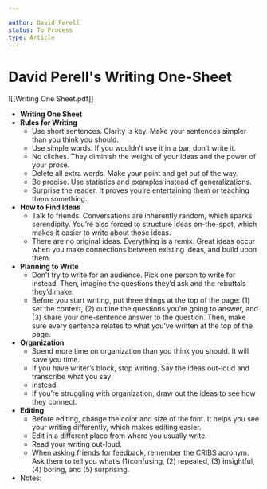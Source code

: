 ```yaml
---

author: David Perell
status: To Process
type: Article
---
```

# David Perell's Writing One-Sheet

![[Writing One Sheet.pdf]]
- **Writing One Sheet**
- **Rules for Writing**
	- Use short sentences. Clarity is key. Make your sentences simpler than you think you should.
	- Use simple words. If you wouldn’t use it in a bar, don’t write it.
	- No cliches. They diminish the weight of your ideas and the power of your prose.
	- Delete all extra words. Make your point and get out of the way.
	- Be precise. Use statistics and examples instead of generalizations.
	- Surprise the reader. It proves you’re entertaining them or teaching them something.
- **How to Find Ideas**
	- Talk to friends. Conversations are inherently random, which sparks serendipity. You’re also forced to structure ideas on-the-spot, which makes it easier to write about those ideas.
	- There are no original ideas. Everything is a remix. Great ideas occur when you make connections between existing ideas, and build upon them.
- **Planning to Write**
	- Don’t try to write for an audience. Pick one person to write for instead. Then, imagine the questions they’d ask and the rebuttals they’d make.
	- Before you start writing, put three things at the top of the page: (1) set the context, (2) outline the questions you’re going to answer, and (3) share your one-sentence answer to the question. Then, make sure every sentence relates to what you’ve written at the top of the page.
- **Organization**
	- Spend more time on organization than you think you should. It will save you time.
	- If you have writer’s block, stop writing. Say the ideas out-loud and transcribe what you say
	- instead.
	- If you’re struggling with organization, draw out the ideas to see how they connect.
- **Editing**
	- Before editing, change the color and size of the font. It helps you see your writing differently, which makes editing easier.
	- Edit in a different place from where you usually write.
	- Read your writing out-loud.
	- When asking friends for feedback, remember the CRIBS acronym. Ask them to tell you what’s (1)confusing, (2) repeated, (3) insightful, (4) boring, and (5) surprising.
- Notes:
